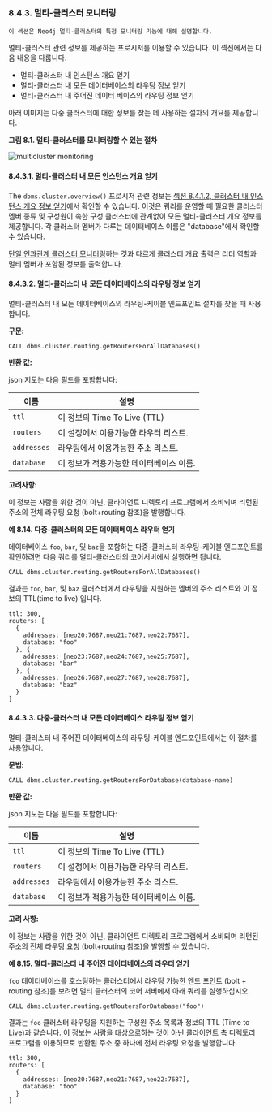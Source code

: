 
### 8.4.3. 멀티-클러스터 모니터링 
 
```
이 섹션은 Neo4j 멀티-클러스터의 특정 모니터링 기능에 대해 설명합니다. 
```
 
멀티-클러스터 관련 정보를 제공하는 프로시저를 이용할 수 있습니다. 이 섹션에서는 다음 내용을 다룹니다. 


- 멀티-클러스터 내 인스턴스 개요 얻기
- 멀티-클러스터 내 모든 데이터베이스의 라우팅 정보 얻기
- 멀티-클러스터 내 주어진 데이터 베이스의 라우팅 정보 얻기

아래 이미지는 다중 클러스터에 대한 정보를 찾는 데 사용하는 절차의 개요를 제공합니다.


**그림 8.1. 멀티-클러스터를 모니터링할 수 있는 절차**

![multicluster monitoring](https://neo4j.com/docs/operations-manual/3.4/images/multicluster-monitoring.svg)


#### 8.4.3.1. 멀티-클러스터 내 모든 인스턴스 개요 얻기 

The ```dbms.cluster.overview()``` 프로시저 관련 정보는 [섹션 8.4.1.2, 클러스터 내 인스턴스 개요 정보 얻기](/monitoring/causal-cluster/procedures.md)에서 확인할 수 있습니다. 이것은 쿼리를 운영할 때 필요한 클러스터 멤버 종류 및 구성원이 속한 구성 클러스터에
 관계없이 모든 멀티-클러스터 개요 정보를 제공합니다. 각 클러스터 멤버가 다루는 데이터베이스 이름은 "database"에서 확인할 수 있습니다. 


[단일 인과관계 클러스터 모니터링](/monitoring/causal-cluster/procedures.md)하는 것과 다르게 클러스터 개요 출력은 리더 역할과 멀티 멤버가 포함된 정보를 출력합니다.  

#### 8.4.3.2. 멀티-클러스터 내 모든 데이터베이스의 라우팅 정보 얻기 

멀티-클러스터 내 모든 데이터베이스의 라우팅-케이블 엔드포인트 절차를 찾을 때 사용합니다. 

**구문:**

```CALL dbms.cluster.routing.getRoutersForAllDatabases()```

**반환 값:**

json 지도는 다음 필드를 포함합니다:

| 이름        | 설명                                    |
| ----------- | --------------------------------------- |
| `ttl`       | 이 정보의 Time To Live (TTL)            |
| `routers`   | 이 설정에서 이용가능한 라우터 리스트.   |
| `addresses` | 라우팅에서 이용가능한 주소 리스트.      |
| `database`  | 이 정보가 적용가능한 데이터베이스 이름. |

**고려사항:**
 
이 정보는 사람을 위한 것이 아닌, 클라이언트 디렉토리 프로그램에서 소비되며 리턴된 주소의 전체 라우팅 요청 (bolt+routing 참조)을 발행합니다. 

**예 8.14. 다중-클러스터의 모든 데이터베이스 라우터 얻기**

데이터베이스 ```foo```, ```bar```, 및 ```baz```을 포함하는 다중-클러스터 라우팅-케이블 엔드포인트를 확인하려면 다음 쿼리를 멀티-클러스터의 코어서버에서 실행하면 됩니다. 

```
CALL dbms.cluster.routing.getRoutersForAllDatabases()
```

결과는 ```foo```, ```bar```, 및 ```baz``` 클러스터에서 라우팅을 지원하는 멤버의 주소 리스트와 이 정보의 TTL(time to live) 입니다. 

```
ttl: 300,
routers: [
  {
    addresses: [neo20:7687,neo21:7687,neo22:7687],
    database: "foo"
  }, {
    addresses: [neo23:7687,neo24:7687,neo25:7687],
    database: "bar"
  }, {
    addresses: [neo26:7687,neo27:7687,neo28:7687],
    database: "baz"
  }
]
```

#### 8.4.3.3. 다중-클러스터 내 모든 데이터베이스 라우팅 정보 얻기 

멀티-클러스터 내 주어진 데이터베이스의 라우팅-케이블 엔드포인트에서는 이 절차를 사용합니다. 

**문법:**

```
CALL dbms.cluster.routing.getRoutersForDatabase(database-name)
```

**반환 값:**

json 지도는 다음 필드를 포함합니다:

| 이름        | 설명                                    |
| ----------- | --------------------------------------- |
| `ttl`       | 이 정보의 Time To Live (TTL)            |
| `routers`   | 이 설정에서 이용가능한 라우터 리스트.   |
| `addresses` | 라우팅에서 이용가능한 주소 리스트.      |
| `database`  | 이 정보가 적용가능한 데이터베이스 이름. |

**고려 사항:**
 
이 정보는 사람을 위한 것이 아닌, 클라이언트 디렉토리 프로그램에서 소비되며 리턴된 주소의 전체 라우팅 요청 (bolt+routing 참조)을 발행할 수 있습니다. 

**예 8.15. 멀티-클러스터 내 주어진 데이터베이스의 라우터 얻기**

```foo``` 데이터베이스를 호스팅하는 클러스터에서 라우팅 가능한 엔드 포인트 (bolt + routing 참조)를 보려면 멀티 클러스터의 코어 서버에서 아래 쿼리를 실행하십시오.

```
CALL dbms.cluster.routing.getRoutersForDatabase("foo")
```

결과는 ```foo``` 클러스터 라우팅을 지원하는 구성원 주소 목록과 정보의 TTL (Time to Live)과 같습니다. 이 정보는 사람을 대상으로하는 것이 아닌 클라이언트 측 디렉토리 프로그램을 이용하므로  반환된 주소 중 하나에 전체 라우팅 요청을 발행합니다. 

```
ttl: 300,
routers: [
  {
    addresses: [neo20:7687,neo21:7687,neo22:7687],
    database: "foo"
  }
]
```

